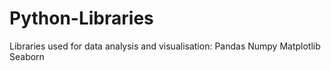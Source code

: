 # Python-Libraries
Libraries used for data analysis and visualisation:
 Pandas
 Numpy
 Matplotlib
 Seaborn
